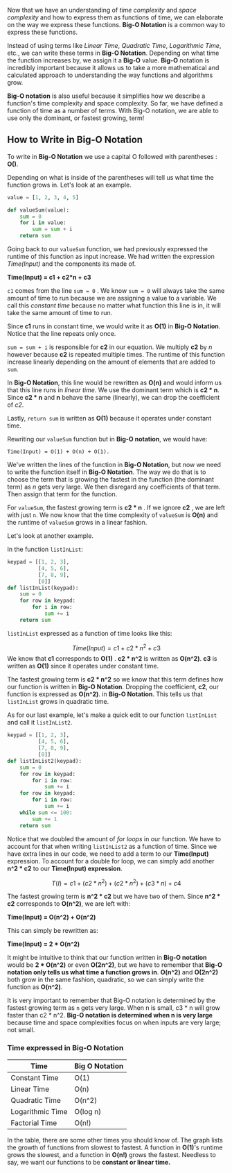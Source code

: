 Now that we have an understanding of *time complexity* and *space complexity* and how to express them as functions of time, we can elaborate on the way we express these functions. **Big-O Notation** is a common way to express these functions. 
 
Instead of using terms like *Linear Time*, *Quadratic Time*, *Logarithmic Time*, etc., we can write these terms in **Big-O Notation**. Depending on what time the function increases by, we assign it a **Big-O** value. **Big-O** notation is incredibly important because it allows us to take a more mathematical and calculated approach to understanding the way functions and algorithms grow. 

**Big-O notation** is also useful because it simplifies how we describe a function's time complexity and space complexity. So far, we have defined a function of time as a number of terms. With Big-O notation, we are able to use only the dominant, or fastest growing, term!

## How to Write in Big-O Notation

To write in **Big-O Notation** we use a capital O followed with parentheses : **O()**. 

Depending on what is inside of the parentheses will tell us what time the function grows in. Let's look at an example. 

```python
value = [1, 2, 3, 4, 5]

def valueSum(value): 
    sum = 0
    for i in value: 
        sum = sum + i
    return sum
```

Going back to our `valueSum` function, we had previously expressed the runtime of this function as input increase.  We had written the expression *Time(Input)* and the components its made of. 

**Time(Input) = c1 + c2*n + c3**

`c1` comes from the line `sum = 0` . We know `sum = 0` will always take the same amount of time to run because we are assigning a value to a variable. We call this *constant time* because no matter what function this line is in, it will take the same amount of time to run. 

Since **c1** runs in constant time, we would write it as **O(1)** in **Big-O Notation**. Notice that the line repeats only once. 

`sum = sum + i` is responsible for **c2** in our equation. We multiply **c2** by *n* however because **c2** is repeated multiple times. The runtime of this function increase linearly depending on the amount of elements that are added to `sum`. 

In **Big-O Notation**, this line would be rewritten as **O(n)** and would inform us that this line runs in *linear time*. We use the dominant term which is **c2 * n**. Since **c2 * n** and **n** behave the same (linearly), we can drop the coefficient of *c2*.

Lastly, `return sum` is written as **O(1)** because it operates under constant time. 

Rewriting our `valueSum` function but in **Big-O notation**, we would have:

```
Time(Input) = O(1) + O(n) + O(1). 
```

We've written the lines of the function in **Big-O Notation**, but now we need to write the function itself in **Big-O Notation**. The way we do that is to choose the term that is growing the fastest in the function (the dominant term) as *n* gets very large. We then disregard any coefficients of that term. Then assign that term for the function. 

For `valueSum`, the fastest growing term is **c2 * n** . If we ignore **c2** , we are left with just `n`. We now know that the time complexity of `valueSum` is **O(n)** and the runtime of `valueSum` grows in a linear fashion.

Let's look at another example.

In the function `listInList`:

```python
keypad = [[1, 2, 3], 
          [4, 5, 6],
          [7, 8, 9],
          [0]] 
def listInList(keypad):
    sum = 0
    for row in keypad:
        for i in row:
            sum += i
    return sum
```

`listInList` expressed as a function of time looks like this:

$$
Time(Input) = c1 + c2 * n^2 + c3
$$
We know that **c1** corresponds to **O(1)** . 
**c2 * n^2** is written as **O(n^2)**. 
**c3** is written as **O(1)** since it operates under constant time.

The fastest growing term is **c2 * n^2**  so we know that this term defines how our function is written in **Big-O Notation**. Dropping the coefficient, **c2**, our function is expressed as **O(n^2)**. in **Big-O Notation**. This tells us that `listInList` grows in quadratic time. 

As for our last example, let's make a quick edit to our function `listInList` and call it `listInList2`. 

```python
keypad = [[1, 2, 3], 
          [4, 5, 6],
          [7, 8, 9],
          [0]]
def listInList2(keypad):
    sum = 0
    for row in keypad:
        for i in row:
            sum += i
    for row in keypad:
        for i in row:
            sum += i
    while sum <= 100:
        sum += 1
    return sum
```

Notice that we doubled the amount of *for loops* in our function. We have to account for that when writing `listInList2` as a function of time. Since we have extra lines in our code, we need to add a term to our **Time(Input)** expression. To account for a double for loop, we can simply add another **n^2 * c2** to our **Time(Input) expression**. 

$$
T(I) = c1 + (c2 * n^2) + (c2 * n^2) + (c3 * n) + c4
$$


The fastest growing term is **n^2 * c2** but we have two of them. Since **n^2 * c2** corresponds to **O(n^2)**, we are left with:

**Time(Input) = O(n^2) + O(n^2)**

This can simply be rewritten as:

**Time(Input) = 2 * O(n^2)**

It might be intuitive to think that our function written in **Big-O notation** would be **2 * O(n^2)** or even **O(2n^2)**, but we have to remember that **Big-O notation only tells us what time a function grows in**. **O(n^2)** and  **O(2n^2)** both grow in the same fashion, quadratic, so we can simply write the function as **O(n^2)**. 

It is very important to remember that Big-O notation is determined by the fastest growing term as `n` gets very large. When n is small, c3 * n will grow faster than c2 * n^2. **Big-O notation is determined when n is very large** because time and space complexities focus on when inputs are very large; not small. 



### Time expressed in Big-O Notation

| Time             | Big O Notation |
| ---------------- | -------------- |
| Constant Time    | O(1)           |
| Linear Time      | O(n)           |
| Quadratic Time   | O(n^2)         |
| Logarithmic Time | O(log n)       |
| Factorial Time   | O(n!)          |

In the table, there are some other times you should know of. The graph lists the growth of functions from slowest to fastest. A function in **O(1)**'s runtime grows the slowest, and a function in **O(n!)** grows the fastest. Needless to say, we want our functions to be **constant or linear time.** 

